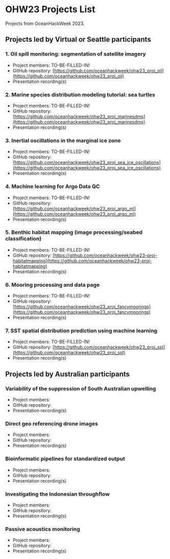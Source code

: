 # OHW23 Projects List

Projects from OceanHackWeek 2023.

## Projects led by Virtual or Seattle participants

### 1. Oil spill monitoring: segmentation of satellite imagery

- Project members: TO-BE-FILLED-IN!
- GitHub repository: [https://github.com/oceanhackweek/ohw23_proj_oil](https://github.com/oceanhackweek/ohw23_proj_oil)
- Presentation recording(s)
<!-- - [Project pitch slide](https://docs.google.com/presentation/d/1eQKSdFHNGMDqGJMY4d-yGnNm4UrUj5kIS2mLQGPMZC8/edit#slide=id.g239da66eda5_26_0)  -->

### 2. Marine species distribution modeling tutorial: sea turtles

- Project members: TO-BE-FILLED-IN!
- GitHub repository: [https://github.com/oceanhackweek/ohw23_proj_marinesdms](https://github.com/oceanhackweek/ohw23_proj_marinesdms)
- Presentation recording(s)
<!-- - [Project pitch slide](https://docs.google.com/presentation/d/1eQKSdFHNGMDqGJMY4d-yGnNm4UrUj5kIS2mLQGPMZC8/edit#slide=id.g25f8e87bf15_11_0) -->

### 3. Inertial oscillations in the marginal ice zone

- Project members: TO-BE-FILLED-IN!
- GitHub repository: [https://github.com/oceanhackweek/ohw23_proj_sea_ice_oscillations](https://github.com/oceanhackweek/ohw23_proj_sea_ice_oscillations)
- Presentation recording(s)
<!-- - [Project pitch slide](https://docs.google.com/presentation/d/1eQKSdFHNGMDqGJMY4d-yGnNm4UrUj5kIS2mLQGPMZC8/edit#slide=id.g239da66eda5_18_7)  -->

### 4. Machine learning for Argo Data QC

- Project members: TO-BE-FILLED-IN!
- GitHub repository: [https://github.com/oceanhackweek/ohw23_proj_argo_ml](https://github.com/oceanhackweek/ohw23_proj_argo_ml)
- Presentation recording(s)
<!-- - [Project pitch slide](https://docs.google.com/presentation/d/1eQKSdFHNGMDqGJMY4d-yGnNm4UrUj5kIS2mLQGPMZC8/edit#slide=id.g25fbb98e25a_14_0) -->

### 5. Benthic habitat mapping (image processing/seabed classification)

- Project members: TO-BE-FILLED-IN!
- GitHub repository: [https://github.com/oceanhackweek/ohw23-proj-habitatmapping](https://github.com/oceanhackweek/ohw23-proj-habitatmapping)
- Presentation recording(s)
<!-- - [Project pitch slide](https://docs.google.com/presentation/d/1eQKSdFHNGMDqGJMY4d-yGnNm4UrUj5kIS2mLQGPMZC8/edit#slide=id.g25fbb98e25a_42_0) -->

### 6. Mooring processing and data page

- Project members: TO-BE-FILLED-IN!
- GitHub repository: [https://github.com/oceanhackweek/ohw23_proj_fancymoorings](https://github.com/oceanhackweek/ohw23_proj_fancymoorings)
- Presentation recording(s)
<!-- - [Project pitch slide](https://docs.google.com/presentation/d/1eQKSdFHNGMDqGJMY4d-yGnNm4UrUj5kIS2mLQGPMZC8/edit#slide=id.g239da66eda5_18_15) -->

### 7. SST spatial distribution prediction using machine learning

- Project members: TO-BE-FILLED-IN!
- GitHub repository: [https://github.com/oceanhackweek/ohw23_proj_sst](https://github.com/oceanhackweek/ohw23_proj_sst)
- Presentation recording(s)
<!-- - [Project pitch slide](https://docs.google.com/presentation/d/1eQKSdFHNGMDqGJMY4d-yGnNm4UrUj5kIS2mLQGPMZC8/edit#slide=id.g239da66eda5_25_5) -->


## Projects led by Australian participants

### Variability of the suppression of South Australian upwelling

- Project members:
- GitHub repository:
- Presentation recording(s)

### Direct geo referencing drone images

- Project members:
- GitHub repository:
- Presentation recording(s)

### Bioinformatic pipelines for standardized output

- Project members:
- GitHub repository:
- Presentation recording(s)

### Investigating the Indonesian throughflow

- Project members:
- GitHub repository:
- Presentation recording(s)

### Passive acoustics monitoring

- Project members:
- GitHub repository:
- Presentation recording(s)
